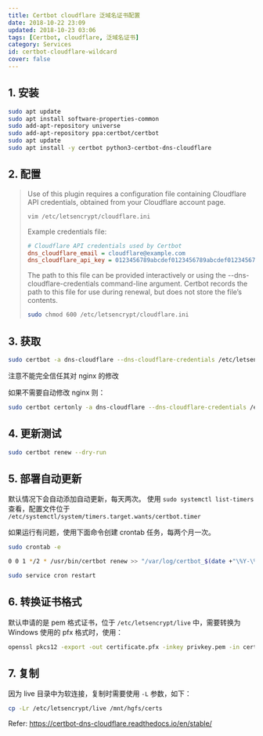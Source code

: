 ```yaml
---
title: Certbot cloudflare 泛域名证书配置
date: 2018-10-22 23:09
updated: 2018-10-23 03:06
tags: [Certbot, cloudflare, 泛域名证书]
category: Services
id: certbot-cloudflare-wildcard
cover: false
---
```


## 1. 安装

``` bash
sudo apt update
sudo apt install software-properties-common
sudo add-apt-repository universe
sudo add-apt-repository ppa:certbot/certbot
sudo apt update
sudo apt install -y certbot python3-certbot-dns-cloudflare
```

## 2.  配置

>   Use of this plugin requires a configuration file containing Cloudflare API credentials, obtained from your Cloudflare account page.
>
>   ``` bash
>   vim /etc/letsencrypt/cloudflare.ini
>   ```
>
>   Example credentials file:
>
>   ``` ini
>   # Cloudflare API credentials used by Certbot
>   dns_cloudflare_email = cloudflare@example.com
>   dns_cloudflare_api_key = 0123456789abcdef0123456789abcdef01234567
>   ```
>   The path to this file can be provided interactively or using the --dns-cloudflare-credentials command-line argument. Certbot records the path to this file for use during renewal, but does not store the file’s contents.
>
>   ``` bash
>   sudo chmod 600 /etc/letsencrypt/cloudflare.ini
>   ```
>

## 3. 获取

``` bash
sudo certbot -a dns-cloudflare --dns-cloudflare-credentials /etc/letsencrypt/cloudflare.ini -i nginx -d "*.coder17.com" -d coder17.com
```
注意不能完全信任其对 nginx 的修改

如果不需要自动修改 nginx 则：

``` bash
sudo certbot certonly -a dns-cloudflare --dns-cloudflare-credentials /etc/letsencrypt/cloudflare.ini -d "home.coder17.com" -d "frph.coder17.com" -d "*.frph.coder17.com" -d "*.home.coder17.com"
```


## 4. 更新测试

``` bash
sudo certbot renew --dry-run
```

## 5. 部署自动更新

默认情况下会自动添加自动更新，每天两次。
使用 `sudo systemctl list-timers` 查看，配置文件位于 `/etc/systemctl/system/timers.target.wants/certbot.timer`

如果运行有问题，使用下面命令创建 crontab 任务，每两个月一次。


``` bash
sudo crontab -e

0 0 1 */2 * /usr/bin/certbot renew >> "/var/log/certbot_$(date +"\%Y-\%m-\%d").log" 2>&1

sudo service cron restart
```

## 6. 转换证书格式

默认申请的是 pem 格式证书，位于 `/etc/letsencrypt/live` 中，需要转换为 Windows 使用的 pfx 格式时，使用：

``` bash
openssl pkcs12 -export -out certificate.pfx -inkey privkey.pem -in cert.pem -certfile chain.pem -passout pass:
```

## 7. 复制

因为 live 目录中为软连接，复制时需要使用 `-L` 参数，如下：

``` bash
cp -Lr /etc/letsencrypt/live /mnt/hgfs/certs
```



Refer: https://certbot-dns-cloudflare.readthedocs.io/en/stable/